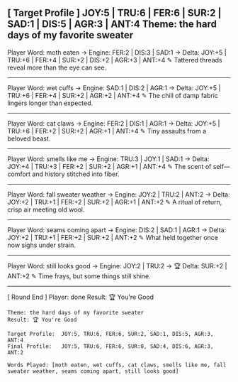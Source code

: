 [ Target Profile ]
JOY:5 | TRU:6 | FER:6 | SUR:2 | SAD:1 | DIS:5 | AGR:3 | ANT:4
Theme: the hard days of my favorite sweater
-------------------------------------------------------------

Player Word: moth eaten
→ Engine: FER:2 | DIS:3 | SAD:1
→ Delta: JOY:+5 | TRU:+6 | FER:+4 | SUR:+2 | DIS:+2 | AGR:+3 | ANT:+4
✎ Tattered threads reveal more than the eye can see.

-------------------------------------------------------------

Player Word: wet cuffs
→ Engine: SAD:1 | DIS:2 | AGR:1
→ Delta: JOY:+5 | TRU:+6 | FER:+4 | SUR:+2 | AGR:+2 | ANT:+4
✎ The chill of damp fabric lingers longer than expected.

-------------------------------------------------------------

Player Word: cat claws
→ Engine: FER:2 | DIS:1 | AGR:1
→ Delta: JOY:+5 | TRU:+6 | FER:+2 | SUR:+2 | AGR:+1 | ANT:+4
✎ Tiny assaults from a beloved beast.

-------------------------------------------------------------

Player Word: smells like me
→ Engine: TRU:3 | JOY:1 | SAD:1
→ Delta: JOY:+4 | TRU:+3 | FER:+2 | SUR:+2 | AGR:+1 | ANT:+4
✎ The scent of self—comfort and history stitched into fiber.

-------------------------------------------------------------

Player Word: fall sweater weather
→ Engine: JOY:2 | TRU:2 | ANT:2
→ Delta: JOY:+2 | TRU:+1 | FER:+2 | SUR:+2 | AGR:+1 | ANT:+2
✎ A ritual of return, crisp air meeting old wool.

-------------------------------------------------------------

Player Word: seams coming apart
→ Engine: DIS:2 | SAD:1 | AGR:1
→ Delta: JOY:+2 | TRU:+1 | FER:+2 | SUR:+2 | ANT:+2
✎ What held together once now sighs under strain.

-------------------------------------------------------------

Player Word: still looks good
→ Engine: JOY:2 | TRU:2
→ 🏆 Delta: SUR:+2 | ANT:+2
✎ Time frays, but some things still shine.

-------------------------------------------------------------

[ Round End ]
Player: done
Result: 🏆 You're Good

```trophy
Theme: the hard days of my favorite sweater
Result: 🏆 You're Good

Target Profile:  JOY:5, TRU:6, FER:6, SUR:2, SAD:1, DIS:5, AGR:3, ANT:4
Final Profile:   JOY:5, TRU:6, FER:6, SUR:0, SAD:4, DIS:6, AGR:3, ANT:2

Words Played: [moth eaten, wet cuffs, cat claws, smells like me, fall sweater weather, seams coming apart, still looks good]
```


